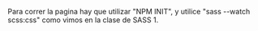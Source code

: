 Para correr la pagina hay que utilizar "NPM INIT", y utilice "sass --watch scss:css" como vimos en la clase de SASS 1.


